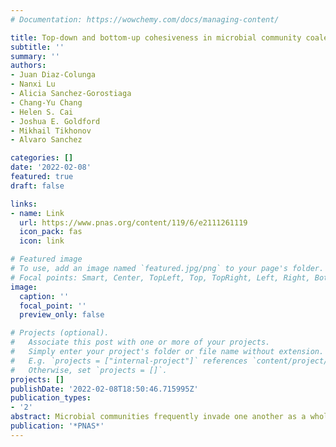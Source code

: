 ```yaml
---
# Documentation: https://wowchemy.com/docs/managing-content/

title: Top-down and bottom-up cohesiveness in microbial community coalescence
subtitle: ''
summary: ''
authors:
- Juan Diaz-Colunga
- Nanxi Lu
- Alicia Sanchez-Gorostiaga
- Chang-Yu Chang
- Helen S. Cai
- Joshua E. Goldford
- Mikhail Tikhonov
- Alvaro Sanchez

categories: []
date: '2022-02-08'
featured: true
draft: false

links:
- name: Link
  url: https://www.pnas.org/content/119/6/e2111261119
  icon_pack: fas
  icon: link

# Featured image
# To use, add an image named `featured.jpg/png` to your page's folder.
# Focal points: Smart, Center, TopLeft, Top, TopRight, Left, Right, BottomLeft, Bottom, BottomRight.
image:
  caption: ''
  focal_point: ''
  preview_only: false

# Projects (optional).
#   Associate this post with one or more of your projects.
#   Simply enter your project's folder or file name without extension.
#   E.g. `projects = ["internal-project"]` references `content/project/deep-learning/index.md`.
#   Otherwise, set `projects = []`.
projects: []
publishDate: '2022-02-08T18:50:46.715995Z'
publication_types:
- '2'
abstract: Microbial communities frequently invade one another as a whole, a phenomenon known as community coalescence. Despite its potential importance for the assembly, dynamics, and stability of microbial consortia, as well as its prospective utility for microbiome engineering, our understanding of the processes that govern it is still very limited. Theory has suggested that microbial communities may exhibit cohesiveness in the face of invasions emerging from collective metabolic interactions across microbes and their environment. This cohesiveness may lead to correlated invasional outcomes, where the fate of a given taxon is determined by that of other members of its community—a hypothesis known as ecological coselection. Here, we have performed over 100 invasion and coalescence experiments with microbial communities of various origins assembled in two different synthetic environments. We show that the dominant members of the primary communities can recruit their rarer partners during coalescence (top-down coselection) and also be recruited by them (bottom-up coselection). With the aid of a consumer-resource model, we found that the emergence of top-down or bottom-up cohesiveness is modulated by the structure of the underlying cross-feeding networks that sustain the coalesced communities. The model also predicts that these two forms of ecological coselection cannot co-occur under our conditions, and we have experimentally confirmed that one can be strong only when the other is weak. Our results provide direct evidence that collective invasions can be expected to produce ecological coselection as a result of cross-feeding interactions at the community level.
publication: '*PNAS*'
---
```

